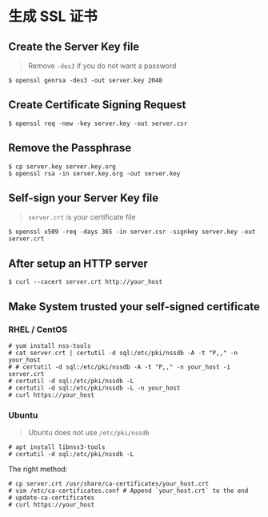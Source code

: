 # 生成 SSL 证书

## Create the Server Key file

> Remove `-des3` if you do not want a password

```
$ openssl genrsa -des3 -out server.key 2048
```

## Create Certificate Signing Request

```
$ openssl req -new -key server.key -out server.csr
```

## Remove the Passphrase

```
$ cp server.key server.key.org
$ openssl rsa -in server.key.org -out server.key
```

## Self-sign your Server Key file

> `server.crt` is your certificate file

```
$ openssl x509 -req -days 365 -in server.csr -signkey server.key -out server.crt
```

## After setup an HTTP server

```
$ curl --cacert server.crt http://your_host
```

## Make System trusted your self-signed certificate

### RHEL / CentOS

```
# yum install nss-tools
# cat server.crt | certutil -d sql:/etc/pki/nssdb -A -t "P,," -n your_host
# # certutil -d sql:/etc/pki/nssdb -A -t "P,," -n your_host -i server.crt
# certutil -d sql:/etc/pki/nssdb -L
# certutil -d sql:/etc/pki/nssdb -L -n your_host
# curl https://your_host
```


### Ubuntu

> Ubuntu does not use `/etc/pki/nssdb`

```
# apt install libnss3-tools
# certutil -d sql:/etc/pki/nssdb -L
```

The right method:

```
# cp server.crt /usr/share/ca-certificates/your_host.crt
# vim /etc/ca-certificates.conf # Append `your_host.crt` to the end
# update-ca-certificates
# curl https://your_host
```
